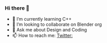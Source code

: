 ### Hi there 👋

<!--
**atharvamogade/atharvamogade** is a ✨ _special_ ✨ repository because its `README.md` (this file) appears on your GitHub profile.

Here are some ideas to get you started: -->

<!-- - 🔭 I’m currently working on ... -->
- 🌱 I’m currently learning C++
- 👯 I’m looking to collaborate on Blender org
- 💬 Ask me about Design and Coding
- 📫 How to reach me: [Twitter:](https://twitter.com/atharvamogade)
<!-- - 🤔 I’m looking for help with ... -->
<!-- - 😄 Pronouns: ... -->
<!-- - ⚡ Fun fact: ... -->

